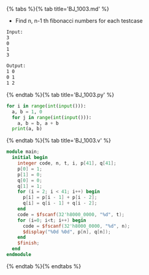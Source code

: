 {% tabs %}{% tab title='BJ_1003.md' %}

* Find n, n-1 th fibonacci numbers for each testcase

```txt
Input:
3
0
1
3

Output:
1 0
0 1
1 2
```

{% endtab %}{% tab title='BJ_1003.py' %}

```py
for i in range(int(input())):
  a, b = 1, 0
  for j in range(int(input())):
    a, b = b, a + b
  print(a, b)
```

{% endtab %}{% tab title='BJ_1003.v' %}

```v
module main;
  initial begin
    integer code, n, t, i, p[41], q[41];
    p[0] = 1;
    p[1] = 0;
    q[0] = 0;
    q[1] = 1;
    for (i = 2; i < 41; i++) begin
      p[i] = p[i - 1] + p[i - 2];
      q[i] = q[i - 1] + q[i - 2];
    end
    code = $fscanf(32'h8000_0000, "%d", t);
    for (i=0; i<t; i++) begin
      code = $fscanf(32'h8000_0000, "%d", n);
      $display("%0d %0d", p[n], q[n]);
    end
    $finish;
  end
endmodule
```

{% endtab %}{% endtabs %}
